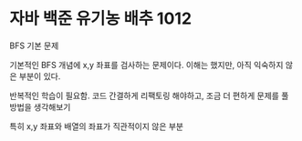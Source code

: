 # 자바 백준 유기농 배추 1012

BFS 기본 문제

기본적인 BFS 개념에 x,y 좌표를 검사하는 문제이다. 이해는 했지만, 아직 익숙하지 않은 부분이 있다.

반복적인 학습이 필요함. 코드 간결하게 리팩토링 해야하고, 조금 더 편하게 문제를 풀 방법을 생각해보기

특히 x,y 좌표와 배열의 좌표가 직관적이지 않은 부분

